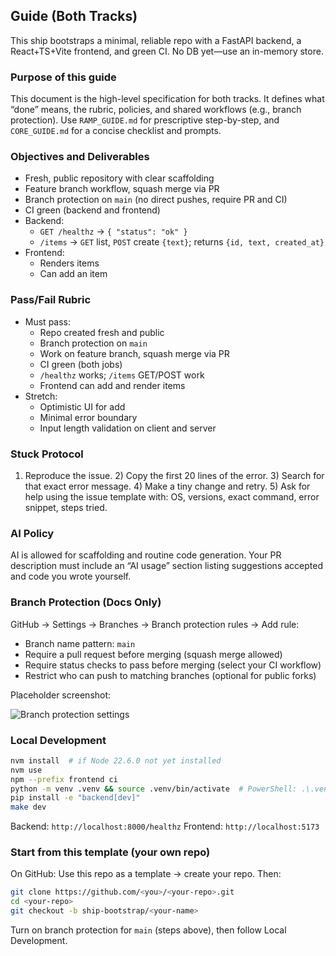 ## Guide (Both Tracks)

This ship bootstraps a minimal, reliable repo with a FastAPI backend, a React+TS+Vite frontend, and green CI. No DB yet—use an in-memory store.

### Purpose of this guide

This document is the high-level specification for both tracks. It defines what “done” means, the rubric, policies, and shared workflows (e.g., branch protection). Use `RAMP_GUIDE.md` for prescriptive step-by-step, and `CORE_GUIDE.md` for a concise checklist and prompts.

### Objectives and Deliverables

- Fresh, public repository with clear scaffolding
- Feature branch workflow, squash merge via PR
- Branch protection on `main` (no direct pushes, require PR and CI)
- CI green (backend and frontend)
- Backend:
  - `GET /healthz` → `{ "status": "ok" }`
  - `/items` → `GET` list, `POST` create `{text}`; returns `{id, text, created_at}`
- Frontend:
  - Renders items
  - Can add an item

### Pass/Fail Rubric

- Must pass:
  - Repo created fresh and public
  - Branch protection on `main`
  - Work on feature branch, squash merge via PR
  - CI green (both jobs)
  - `/healthz` works; `/items` GET/POST work
  - Frontend can add and render items
- Stretch:
  - Optimistic UI for add
  - Minimal error boundary
  - Input length validation on client and server

### Stuck Protocol

1) Reproduce the issue. 2) Copy the first 20 lines of the error. 3) Search for that exact error message. 4) Make a tiny change and retry. 5) Ask for help using the issue template with: OS, versions, exact command, error snippet, steps tried.

### AI Policy

AI is allowed for scaffolding and routine code generation. Your PR description must include an “AI usage” section listing suggestions accepted and code you wrote yourself.

### Branch Protection (Docs Only)

GitHub → Settings → Branches → Branch protection rules → Add rule:

- Branch name pattern: `main`
- Require a pull request before merging (squash merge allowed)
- Require status checks to pass before merging (select your CI workflow)
- Restrict who can push to matching branches (optional for public forks)

Placeholder screenshot:

![Branch protection settings](docs/screenshots/branch-protection.png)

### Local Development

```bash
nvm install  # if Node 22.6.0 not yet installed
nvm use
npm --prefix frontend ci
python -m venv .venv && source .venv/bin/activate  # PowerShell: .\.venv\Scripts\Activate.ps1
pip install -e "backend[dev]"
make dev
```

Backend: `http://localhost:8000/healthz`  Frontend: `http://localhost:5173`

### Start from this template (your own repo)

On GitHub: Use this repo as a template → create your repo. Then:

```bash
git clone https://github.com/<you>/<your-repo>.git
cd <your-repo>
git checkout -b ship-bootstrap/<your-name>
```

Turn on branch protection for `main` (steps above), then follow Local Development.


